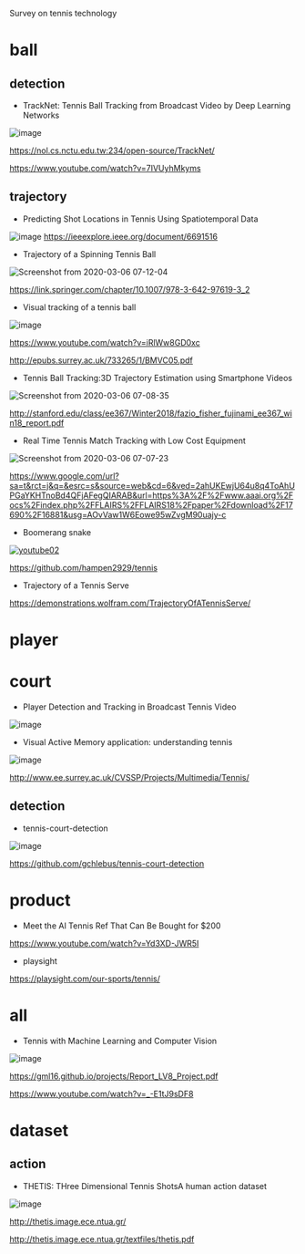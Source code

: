 Survey on tennis technology

# ball

## detection
- TrackNet: Tennis Ball Tracking from Broadcast Video by Deep Learning Networks

![image](https://user-images.githubusercontent.com/34574033/76029038-15389c80-5f77-11ea-9b0a-9232b9d29514.png)

https://nol.cs.nctu.edu.tw:234/open-source/TrackNet/

https://www.youtube.com/watch?v=7IVUyhMkyms

## trajectory

- Predicting Shot Locations in Tennis Using Spatiotemporal Data

![image](https://user-images.githubusercontent.com/34574033/76027831-aeb27f00-5f74-11ea-9d3b-1bf387aac686.png)
https://ieeexplore.ieee.org/document/6691516

- Trajectory of a Spinning Tennis Ball

![Screenshot from 2020-03-06 07-12-04](https://user-images.githubusercontent.com/34574033/76030835-d35d2580-5f79-11ea-99a2-fa154d77a74e.png)

https://link.springer.com/chapter/10.1007/978-3-642-97619-3_2

- Visual tracking of a tennis ball

![image](https://user-images.githubusercontent.com/34574033/76030884-eff95d80-5f79-11ea-86df-653834de09ab.png)

https://www.youtube.com/watch?v=iRlWw8GD0xc

http://epubs.surrey.ac.uk/733265/1/BMVC05.pdf

- Tennis Ball Tracking:3D Trajectory Estimation using Smartphone Videos

![Screenshot from 2020-03-06 07-08-35](https://user-images.githubusercontent.com/34574033/76030591-56ca4700-5f79-11ea-9662-606ddbfb5ea5.png)

http://stanford.edu/class/ee367/Winter2018/fazio_fisher_fujinami_ee367_win18_report.pdf

- Real Time Tennis Match Tracking with Low Cost Equipment

![Screenshot from 2020-03-06 07-07-23](https://user-images.githubusercontent.com/34574033/76030519-2bdff300-5f79-11ea-8d88-009a62b269f4.png)

https://www.google.com/url?sa=t&rct=j&q=&esrc=s&source=web&cd=6&ved=2ahUKEwjU64u8q4ToAhUPGaYKHTnoBd4QFjAFegQIARAB&url=https%3A%2F%2Fwww.aaai.org%2Focs%2Findex.php%2FFLAIRS%2FFLAIRS18%2Fpaper%2Fdownload%2F17690%2F16881&usg=AOvVaw1W6Eowe95wZvgM90uajy-c

- Boomerang snake

[![youtube02](https://user-images.githubusercontent.com/34574033/76032606-985cf100-5f7d-11ea-8a2a-340ae7b9b0d3.png)
](https://www.youtube.com/watch?v=6QUd5k2S91M)

https://github.com/hampen2929/tennis

- Trajectory of a Tennis Serve

https://demonstrations.wolfram.com/TrajectoryOfATennisServe/

# player

# court
- Player Detection and Tracking in Broadcast Tennis Video

![image](https://user-images.githubusercontent.com/34574033/76029282-824c3200-5f77-11ea-98a8-115fbf10c95f.png)

- Visual Active Memory application: understanding tennis

![image](https://user-images.githubusercontent.com/34574033/76029366-a576e180-5f77-11ea-9e97-3240ebfaef46.png)

http://www.ee.surrey.ac.uk/CVSSP/Projects/Multimedia/Tennis/

## detection

- tennis-court-detection

![image](https://user-images.githubusercontent.com/34574033/76030944-0a333b80-5f7a-11ea-9ee5-56ed29ccc181.png)

https://github.com/gchlebus/tennis-court-detection

# product
- Meet the AI Tennis Ref That Can Be Bought for $200

https://www.youtube.com/watch?v=Yd3XD-JWR5I

- playsight

https://playsight.com/our-sports/tennis/

# all
- Tennis with Machine Learning and Computer Vision

![image](https://user-images.githubusercontent.com/34574033/76029684-541b2200-5f78-11ea-9d59-ab1e864ed551.png)

https://gml16.github.io/projects/Report_LV8_Project.pdf

https://www.youtube.com/watch?v=_-E1tJ9sDF8

# dataset
## action
- THETIS: THree Dimensional Tennis ShotsA human action dataset

![image](https://user-images.githubusercontent.com/34574033/76033455-aa3f9380-5f7f-11ea-99bd-77ed5336be17.png)

http://thetis.image.ece.ntua.gr/

http://thetis.image.ece.ntua.gr/textfiles/thetis.pdf

